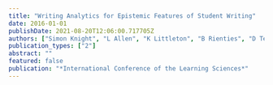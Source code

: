 ```yaml
---
title: "Writing Analytics for Epistemic Features of Student Writing"
date: 2016-01-01
publishDate: 2021-08-20T12:06:00.717705Z
authors: ["Simon Knight", "L Allen", "K Littleton", "B Rienties", "D Tempelaar"]
publication_types: ["2"]
abstract: ""
featured: false
publication: "*International Conference of the Learning Sciences*"
---
```


